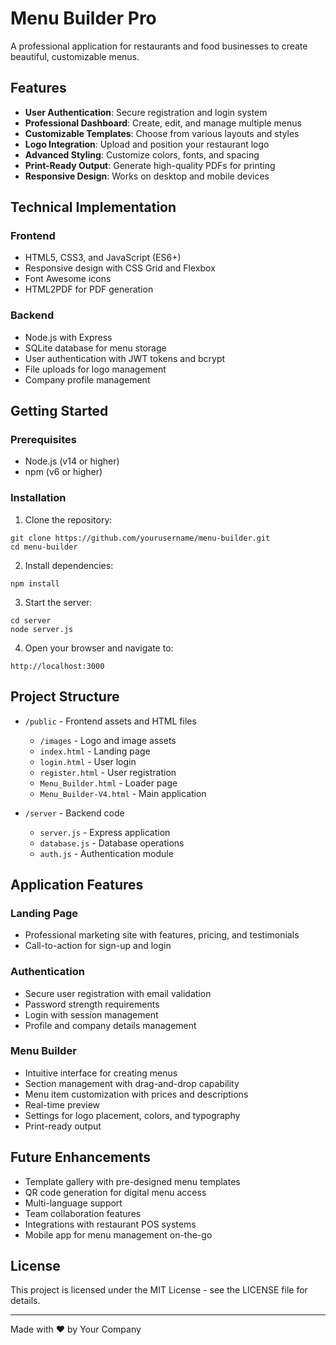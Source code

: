 # Menu Builder Pro

A professional application for restaurants and food businesses to create beautiful, customizable menus.

## Features

- **User Authentication**: Secure registration and login system
- **Professional Dashboard**: Create, edit, and manage multiple menus
- **Customizable Templates**: Choose from various layouts and styles
- **Logo Integration**: Upload and position your restaurant logo
- **Advanced Styling**: Customize colors, fonts, and spacing
- **Print-Ready Output**: Generate high-quality PDFs for printing
- **Responsive Design**: Works on desktop and mobile devices

## Technical Implementation

### Frontend
- HTML5, CSS3, and JavaScript (ES6+)
- Responsive design with CSS Grid and Flexbox
- Font Awesome icons
- HTML2PDF for PDF generation

### Backend
- Node.js with Express
- SQLite database for menu storage
- User authentication with JWT tokens and bcrypt
- File uploads for logo management
- Company profile management

## Getting Started

### Prerequisites
- Node.js (v14 or higher)
- npm (v6 or higher)

### Installation

1. Clone the repository:
```
git clone https://github.com/yourusername/menu-builder.git
cd menu-builder
```

2. Install dependencies:
```
npm install
```

3. Start the server:
```
cd server
node server.js
```

4. Open your browser and navigate to:
```
http://localhost:3000
```

## Project Structure

- `/public` - Frontend assets and HTML files
  - `/images` - Logo and image assets
  - `index.html` - Landing page
  - `login.html` - User login
  - `register.html` - User registration
  - `Menu_Builder.html` - Loader page
  - `Menu_Builder-V4.html` - Main application

- `/server` - Backend code
  - `server.js` - Express application
  - `database.js` - Database operations
  - `auth.js` - Authentication module

## Application Features

### Landing Page
- Professional marketing site with features, pricing, and testimonials
- Call-to-action for sign-up and login

### Authentication
- Secure user registration with email validation
- Password strength requirements
- Login with session management
- Profile and company details management

### Menu Builder
- Intuitive interface for creating menus
- Section management with drag-and-drop capability
- Menu item customization with prices and descriptions
- Real-time preview
- Settings for logo placement, colors, and typography
- Print-ready output

## Future Enhancements

- Template gallery with pre-designed menu templates
- QR code generation for digital menu access
- Multi-language support
- Team collaboration features
- Integrations with restaurant POS systems
- Mobile app for menu management on-the-go

## License

This project is licensed under the MIT License - see the LICENSE file for details.

---

Made with ❤️ by Your Company 
